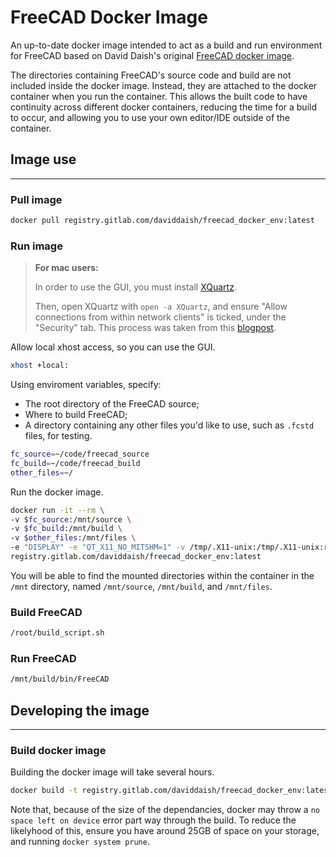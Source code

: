 # FreeCAD Docker Image

An up-to-date docker image intended to act as a build and run environment for
FreeCAD based on David Daish's original [FreeCAD docker image](https://gitlab.com/daviddaish/freecad_docker_env).

The directories containing FreeCAD's source code and build are not included
inside the docker image. Instead, they are attached to the docker container
when you run the container. This allows the built code to have continuity
across different docker containers, reducing the time for a build to occur, and
allowing you to use your own editor/IDE outside of the container.

## Image use

---

### Pull image

```sh
docker pull registry.gitlab.com/daviddaish/freecad_docker_env:latest
```

### Run image

>**For mac users:**
>
>In order to use the GUI, you must install [XQuartz](https://www.xquartz.org/).
>
>Then, open XQuartz with `open -a XQuartz`, and ensure "Allow connections from
>within network clients" is ticked, under the "Security" tab. This process was
>taken from this [blogpost](https://sourabhbajaj.com/blog/2017/02/07/gui-applications-docker-mac/).

Allow local xhost access, so you can use the GUI.

```sh
xhost +local:
```

Using enviroment variables, specify:

- The root directory of the FreeCAD source;
- Where to build FreeCAD;
- A directory containing any other files you'd like to use, such as
  `.fcstd` files, for testing.

```sh
fc_source=~/code/freecad_source
fc_build=~/code/freecad_build
other_files=~/
```

Run the docker image.

```sh
docker run -it --rm \
-v $fc_source:/mnt/source \
-v $fc_build:/mnt/build \
-v $other_files:/mnt/files \
-e "DISPLAY" -e "QT_X11_NO_MITSHM=1" -v /tmp/.X11-unix:/tmp/.X11-unix:ro \
registry.gitlab.com/daviddaish/freecad_docker_env:latest
```

You will be able to find the mounted directories within the container in the
`/mnt` directory, named `/mnt/source`, `/mnt/build`, and `/mnt/files`.

### Build FreeCAD

```sh
/root/build_script.sh
```

### Run FreeCAD

```sh
/mnt/build/bin/FreeCAD
```

## Developing the image

---

### Build docker image

Building the docker image will take several hours.

```sh
docker build -t registry.gitlab.com/daviddaish/freecad_docker_env:latest .
```

Note that, because of the size of the dependancies, docker may throw a `no
space left on device` error part way through the build. To reduce the
likelyhood of this, ensure you have around 25GB of space on your storage, and
running `docker system prune`.

<!-- ### Pushing the docker image

Prior to pushing, the image must be able to reliabily build the most recent
tags of the FreeCAD source code: `master`, `0.19_pre`, and `0.18.4`.

```sh
docker login registry.gitlab.com
docker push registry.gitlab.com/daviddaish/freecad_docker_env:updates
``` -->
